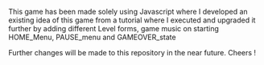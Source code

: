 This game has been made solely using Javascript where I developed an existing idea of this game from a tutorial where I executed and upgraded it further by  adding different Level forms, game music on starting HOME_Menu, PAUSE_menu and GAMEOVER_state

Further changes will be made to this repository in the near future. Cheers !


